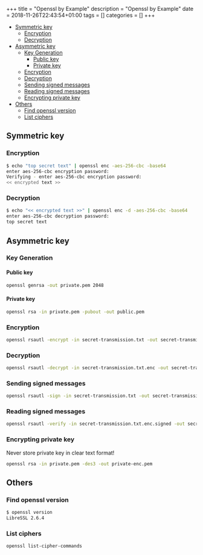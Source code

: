 +++
title = "Openssl by Example"
description = "Openssl by Example"
date = 2018-11-26T22:43:54+01:00
tags = []
categories = []
+++

- [Symmetric key](#symmetric-key)
    - [Encryption](#encryption)
    - [Decryption](#decryption)
- [Asymmetric key](#asymmetric-key)
    - [Key Generation](#key-generation)
        - [Public key](#public-key)
        - [Private key](#private-key)
    - [Encryption](#encryption-1)
    - [Decryption](#decryption-1)
    - [Sending signed messages](#sending-signed-messages)
    - [Reading signed messages](#reading-signed-messages)
    - [Encrypting private key](#encrypting-private-key)
- [Others](#others)
    - [Find openssl version](#find-openssl-version)
    - [List ciphers](#list-ciphers)

## Symmetric key

### Encryption

```bash
$ echo "top secret text" | openssl enc -aes-256-cbc -base64
enter aes-256-cbc encryption password:
Verifying - enter aes-256-cbc encryption password:
<< encrypted text >>
```

### Decryption

```bash
$ echo "<< encrypted text >>" | openssl enc -d -aes-256-cbc -base64
enter aes-256-cbc decryption password:
top secret text
```

## Asymmetric key

### Key Generation

#### Public key

```bash
openssl genrsa -out private.pem 2048
```

#### Private key

```bash
openssl rsa -in private.pem -pubout -out public.pem
```

### Encryption

```bash
openssl rsautl -encrypt -in secret-transmission.txt -out secret-transmission.txt.enc -inkey public.pem -pubin
```

### Decryption

```bash
openssl rsautl -decrypt -in secret-transmission.txt.enc -out secret-transmission.txt -inkey private.pem
```

### Sending signed messages

```bash
openssl rsautl -sign -in secret-transmission.txt -out secret-transmission.txt.enc.signed -inkey private.pem
```

### Reading signed messages

```bash
openssl rsautl -verify -in secret-transmission.txt.enc.signed -out secret-transmission.txt -inkey public.pem -pubin
```

### Encrypting private key

Never store private key in clear text format!

```bash
openssl rsa -in private.pem -des3 -out private-enc.pem
```

## Others

### Find openssl version

```bash
$ openssl version
LibreSSL 2.6.4
```

### List ciphers

```bash
openssl list-cipher-commands
```